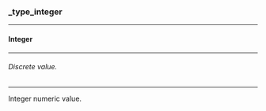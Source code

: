 ### _type_integer



------
#### Integer



------
###### Discrete value.



------
Integer numeric value.